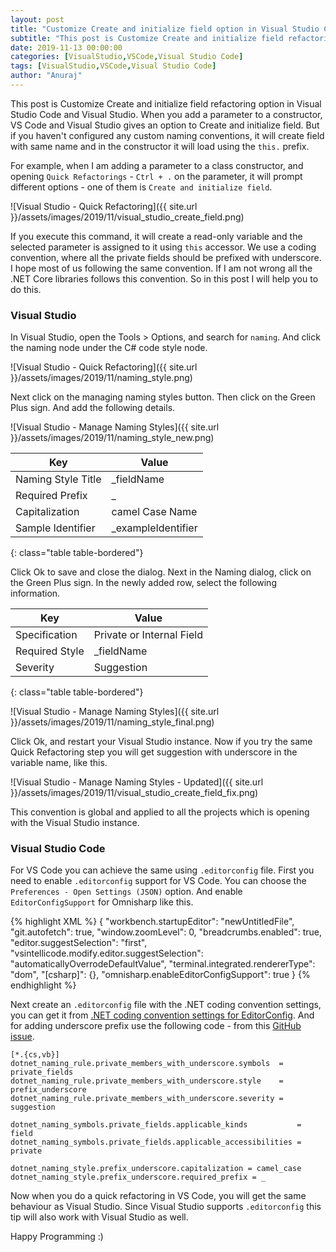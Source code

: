 ```yaml
---
layout: post
title: "Customize Create and initialize field option in Visual Studio Code and Visual Studio"
subtitle: "This post is Customize Create and initialize field refactoring option in Visual Studio Code and Visual Studio. When you add a parameter to a constructor, VS Code and Visual Studio gives an option to Create and initialize field. But if you haven't configured any custom naming conventions, it will create field with same name and in the constructor it will load using the this. prefix."
date: 2019-11-13 00:00:00
categories: [VisualStudio,VSCode,Visual Studio Code]
tags: [VisualStudio,VSCode,Visual Studio Code]
author: "Anuraj"
---
```

This post is Customize Create and initialize field refactoring option in Visual Studio Code and Visual Studio. When you add a parameter to a constructor, VS Code and Visual Studio gives an option to Create and initialize field. But if you haven't configured any custom naming conventions, it will create field with same name and in the constructor it will load using the `this.` prefix.

For example, when I am adding a parameter to a class constructor, and opening `Quick Refactorings` - `Ctrl + .` on the parameter, it will prompt different options - one of them is `Create and initialize field`. 

![Visual Studio - Quick Refactoring]({{ site.url }}/assets/images/2019/11/visual_studio_create_field.png)

If you execute this command, it will create a read-only variable and the selected parameter is assigned to it using `this` accessor. We use a coding convention, where all the private fields should be prefixed with underscore. I hope most of us following the same convention. If I am not wrong all the .NET Core libraries follows this convention. So in this post I will help you to do this.

### Visual Studio

In Visual Studio, open the Tools &gt; Options, and search for `naming`. And click the naming node under the C# code style node.

![Visual Studio - Quick Refactoring]({{ site.url }}/assets/images/2019/11/naming_style.png)

Next click on the managing naming styles button. Then click on the Green Plus sign. And add the following details.

![Visual Studio - Manage Naming Styles]({{ site.url }}/assets/images/2019/11/naming_style_new.png)

| Key  |Value |
|----------|------------|
| Naming Style Title | _fieldName |
| Required Prefix | _ |
| Capitalization | camel Case Name |
| Sample Identifier | _exampleIdentifier |
{: class="table table-bordered"}

Click Ok to save and close the dialog. Next in the Naming dialog, click on the Green Plus sign. In the newly added row, select the following information.

| Key  |Value |
|----------|------------|
| Specification | Private or Internal Field |
| Required Style | _fieldName |
| Severity | Suggestion |
{: class="table table-bordered"}

![Visual Studio - Manage Naming Styles]({{ site.url }}/assets/images/2019/11/naming_style_final.png)

Click Ok, and restart your Visual Studio instance. Now if you try the same Quick Refactoring step you will get suggestion with underscore in the variable name, like this.

![Visual Studio - Manage Naming Styles - Updated]({{ site.url }}/assets/images/2019/11/visual_studio_create_field_fix.png)

This convention is global and applied to all the projects which is opening with the Visual Studio instance.  

### Visual Studio Code

For VS Code you can achieve the same using `.editorconfig` file. First you need to enable `.editorconfig` support for VS Code. You can choose the `Preferences - Open Settings (JSON)` option. And enable `EditorConfigSupport` for Omnisharp like this.

{% highlight XML %}
{
    "workbench.startupEditor": "newUntitledFile",
    "git.autofetch": true,
    "window.zoomLevel": 0,
    "breadcrumbs.enabled": true,
    "editor.suggestSelection": "first",
    "vsintellicode.modify.editor.suggestSelection": "automaticallyOverrodeDefaultValue",
    "terminal.integrated.rendererType": "dom",
    "[csharp]": {},
    "omnisharp.enableEditorConfigSupport": true
}
{% endhighlight %}

Next create an `.editorconfig` file with the .NET coding convention settings, you can get it from [.NET coding convention settings for EditorConfig](https://docs.microsoft.com/en-us/visualstudio/ide/editorconfig-code-style-settings-reference?view=vs-2019&WT.mc_id=DT-MVP-5002040). And for adding underscore prefix use the following code - from this [GitHub issue](https://github.com/dotnet/roslyn/issues/22884#issuecomment-358776444).

```
[*.{cs,vb}]
dotnet_naming_rule.private_members_with_underscore.symbols  = private_fields
dotnet_naming_rule.private_members_with_underscore.style    = prefix_underscore
dotnet_naming_rule.private_members_with_underscore.severity = suggestion

dotnet_naming_symbols.private_fields.applicable_kinds           = field
dotnet_naming_symbols.private_fields.applicable_accessibilities = private

dotnet_naming_style.prefix_underscore.capitalization = camel_case
dotnet_naming_style.prefix_underscore.required_prefix = _
```

Now when you do a quick refactoring in VS Code, you will get the same behaviour as Visual Studio. Since Visual Studio supports `.editorconfig` this tip will also work with Visual Studio as well.

Happy Programming :)